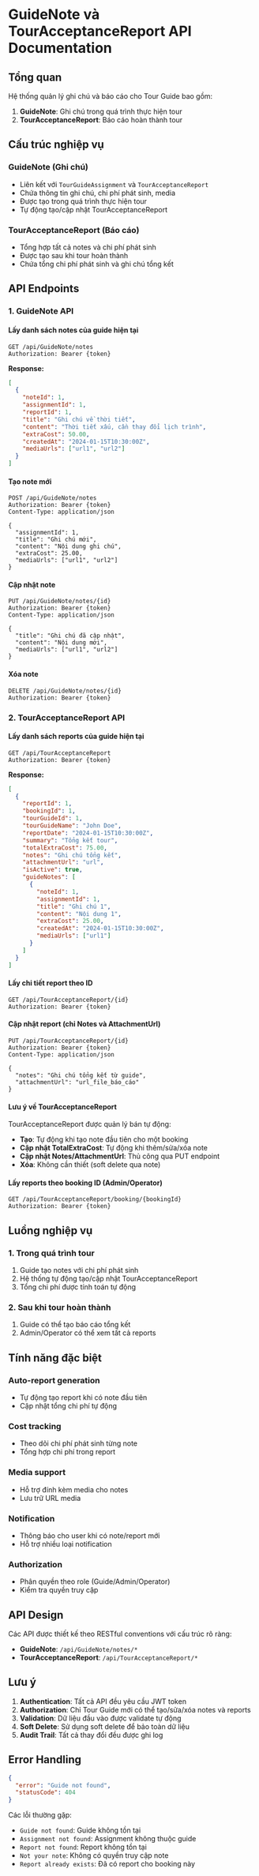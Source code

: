# GuideNote và TourAcceptanceReport API Documentation

## Tổng quan

Hệ thống quản lý ghi chú và báo cáo cho Tour Guide bao gồm:

1. **GuideNote**: Ghi chú trong quá trình thực hiện tour
2. **TourAcceptanceReport**: Báo cáo hoàn thành tour

## Cấu trúc nghiệp vụ

### GuideNote (Ghi chú)
- Liên kết với `TourGuideAssignment` và `TourAcceptanceReport`
- Chứa thông tin ghi chú, chi phí phát sinh, media
- Được tạo trong quá trình thực hiện tour
- Tự động tạo/cập nhật TourAcceptanceReport

### TourAcceptanceReport (Báo cáo)
- Tổng hợp tất cả notes và chi phí phát sinh
- Được tạo sau khi tour hoàn thành
- Chứa tổng chi phí phát sinh và ghi chú tổng kết

## API Endpoints

### 1. GuideNote API

#### Lấy danh sách notes của guide hiện tại
```http
GET /api/GuideNote/notes
Authorization: Bearer {token}
```

**Response:**
```json
[
  {
    "noteId": 1,
    "assignmentId": 1,
    "reportId": 1,
    "title": "Ghi chú về thời tiết",
    "content": "Thời tiết xấu, cần thay đổi lịch trình",
    "extraCost": 50.00,
    "createdAt": "2024-01-15T10:30:00Z",
    "mediaUrls": ["url1", "url2"]
  }
]
```

#### Tạo note mới
```http
POST /api/GuideNote/notes
Authorization: Bearer {token}
Content-Type: application/json

{
  "assignmentId": 1,
  "title": "Ghi chú mới",
  "content": "Nội dung ghi chú",
  "extraCost": 25.00,
  "mediaUrls": ["url1", "url2"]
}
```

#### Cập nhật note
```http
PUT /api/GuideNote/notes/{id}
Authorization: Bearer {token}
Content-Type: application/json

{
  "title": "Ghi chú đã cập nhật",
  "content": "Nội dung mới",
  "mediaUrls": ["url1", "url2"]
}
```

#### Xóa note
```http
DELETE /api/GuideNote/notes/{id}
Authorization: Bearer {token}
```

### 2. TourAcceptanceReport API

#### Lấy danh sách reports của guide hiện tại
```http
GET /api/TourAcceptanceReport
Authorization: Bearer {token}
```

**Response:**
```json
[
  {
    "reportId": 1,
    "bookingId": 1,
    "tourGuideId": 1,
    "tourGuideName": "John Doe",
    "reportDate": "2024-01-15T10:30:00Z",
    "summary": "Tổng kết tour",
    "totalExtraCost": 75.00,
    "notes": "Ghi chú tổng kết",
    "attachmentUrl": "url",
    "isActive": true,
    "guideNotes": [
      {
        "noteId": 1,
        "assignmentId": 1,
        "title": "Ghi chú 1",
        "content": "Nội dung 1",
        "extraCost": 25.00,
        "createdAt": "2024-01-15T10:30:00Z",
        "mediaUrls": ["url1"]
      }
    ]
  }
]
```

#### Lấy chi tiết report theo ID
```http
GET /api/TourAcceptanceReport/{id}
Authorization: Bearer {token}
```

#### Cập nhật report (chỉ Notes và AttachmentUrl)
```http
PUT /api/TourAcceptanceReport/{id}
Authorization: Bearer {token}
Content-Type: application/json

{
  "notes": "Ghi chú tổng kết từ guide",
  "attachmentUrl": "url_file_báo_cáo"
}
```

#### Lưu ý về TourAcceptanceReport
TourAcceptanceReport được quản lý bán tự động:

- **Tạo**: Tự động khi tạo note đầu tiên cho một booking
- **Cập nhật TotalExtraCost**: Tự động khi thêm/sửa/xóa note
- **Cập nhật Notes/AttachmentUrl**: Thủ công qua PUT endpoint
- **Xóa**: Không cần thiết (soft delete qua note)

#### Lấy reports theo booking ID (Admin/Operator)
```http
GET /api/TourAcceptanceReport/booking/{bookingId}
Authorization: Bearer {token}
```

## Luồng nghiệp vụ

### 1. Trong quá trình tour
1. Guide tạo notes với chi phí phát sinh
2. Hệ thống tự động tạo/cập nhật TourAcceptanceReport
3. Tổng chi phí được tính toán tự động

### 2. Sau khi tour hoàn thành
1. Guide có thể tạo báo cáo tổng kết
2. Admin/Operator có thể xem tất cả reports

## Tính năng đặc biệt

### Auto-report generation
- Tự động tạo report khi có note đầu tiên
- Cập nhật tổng chi phí tự động

### Cost tracking
- Theo dõi chi phí phát sinh từng note
- Tổng hợp chi phí trong report

### Media support
- Hỗ trợ đính kèm media cho notes
- Lưu trữ URL media

### Notification
- Thông báo cho user khi có note/report mới
- Hỗ trợ nhiều loại notification

### Authorization
- Phân quyền theo role (Guide/Admin/Operator)
- Kiểm tra quyền truy cập

## API Design

Các API được thiết kế theo RESTful conventions với cấu trúc rõ ràng:

- **GuideNote**: `/api/GuideNote/notes/*`
- **TourAcceptanceReport**: `/api/TourAcceptanceReport/*`

## Lưu ý

1. **Authentication**: Tất cả API đều yêu cầu JWT token
2. **Authorization**: Chỉ Tour Guide mới có thể tạo/sửa/xóa notes và reports
3. **Validation**: Dữ liệu đầu vào được validate tự động
4. **Soft Delete**: Sử dụng soft delete để bảo toàn dữ liệu
5. **Audit Trail**: Tất cả thay đổi đều được ghi log

## Error Handling

```json
{
  "error": "Guide not found",
  "statusCode": 404
}
```

Các lỗi thường gặp:
- `Guide not found`: Guide không tồn tại
- `Assignment not found`: Assignment không thuộc guide
- `Report not found`: Report không tồn tại
- `Not your note`: Không có quyền truy cập note
- `Report already exists`: Đã có report cho booking này 